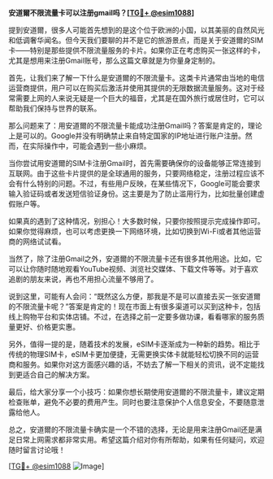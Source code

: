 **安道爾不限流量卡可以注册gmail吗？[[TG💪+ @esim1088](https://t.me/s/esim1088)]**

提到安道爾，很多人可能首先想到的是这个位于欧洲的小国，以其美丽的自然风光和低调奢华闻名。但今天我们要聊的并不是它的旅游景点，而是关于安道爾的SIM卡——特别是那些提供不限流量服务的卡片。如果你正在考虑购买一张这样的卡，尤其是想用来注册Gmail账号，那么这篇文章就是为你量身定制的。

首先，让我们来了解一下什么是安道爾的不限流量卡。这类卡片通常由当地的电信运营商提供，用户可以在购买后激活并使用其提供的无限数据流量服务。这对于经常需要上网的人来说无疑是一个巨大的福音，尤其是在国外旅行或居住时，它可以帮助我们保持与世界的联系。

那么问题来了：用安道爾的不限流量卡能成功注册Gmail吗？答案是肯定的，理论上是可以的。Google并没有明确禁止来自特定国家的IP地址进行账户注册。然而，在实际操作中，可能会遇到一些小麻烦。

当你尝试用安道爾的SIM卡注册Gmail时，首先需要确保你的设备能够正常连接到互联网。由于这些卡片提供的是全球通用的服务，只要网络稳定，注册过程应该不会有什么特别的问题。不过，有些用户反映，在某些情况下，Google可能会要求输入验证码或者发送短信验证身份。这主要是为了防止滥用行为，比如批量创建虚假账户等。

如果真的遇到了这种情况，别担心！大多数时候，只要你按照提示完成操作即可。如果你觉得麻烦，也可以考虑更换一下网络环境，比如切换到Wi-Fi或者其他运营商的网络试试看。

当然了，除了注册Gmail之外，安道爾的不限流量卡还有很多其他用途。比如，它可以让你随时随地观看YouTube视频、浏览社交媒体、下载文件等等。对于喜欢追剧的朋友来说，再也不用担心流量不够用了。

说到这里，可能有人会问：“既然这么方便，那我是不是可以直接去买一张安道爾的不限流量卡呢？”答案是肯定的！现在市面上有很多渠道可以买到这种卡，包括线上购物平台和实体店铺。不过，在选择之前一定要多做功课，看看哪家的服务质量更好、价格更实惠。

另外，值得一提的是，随着技术的发展，eSIM卡逐渐成为一种新的趋势。相比于传统的物理SIM卡，eSIM卡更加便捷，无需更换实体卡就能轻松切换不同的运营商和服务。如果你对这方面感兴趣的话，不妨去了解一下相关的资讯，说不定能找到更适合自己的解决方案。

最后，给大家分享一个小技巧：如果你想长期使用安道爾的不限流量卡，建议定期检查账单，避免不必要的费用产生。同时也要注意保护个人信息安全，不要随意泄露给他人。

总之，安道爾的不限流量卡确实是一个不错的选择，无论是用来注册Gmail还是满足日常上网需求都非常实用。希望这篇介绍对你有所帮助，如果有任何疑问，欢迎随时留言讨论哦！

[[TG💪+ @esim1088](https://t.me/s/esim1088) ![Image](https://i.postimg.cc/4NQfJmqS/Snipaste-2025-05-13-00-14-12.png)]